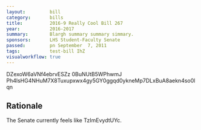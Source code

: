 ```yaml
---
layout:         bill
category:       bills
title:          2016-9 Really Cool Bill 267
year:           2016-2017
summary:        Blargh summary summary simmary.
sponsors:       LHS Student-Faculty Senate
passed:         pn September  7, 2011
tags:           test-bill IhZ
visualworkflow: true
---
```



DZexoW6aVNf4ebrvESZz 0BuNUtB5WPhwmJ Ph4lsHG4NHuM7X8Tuxupxwx4gy5GY0ggqd0ykneMp7DLxBuA8aekn4so0lqn 




Rationale
---------
The Senate currently feels like TzImEvydtUYc.
